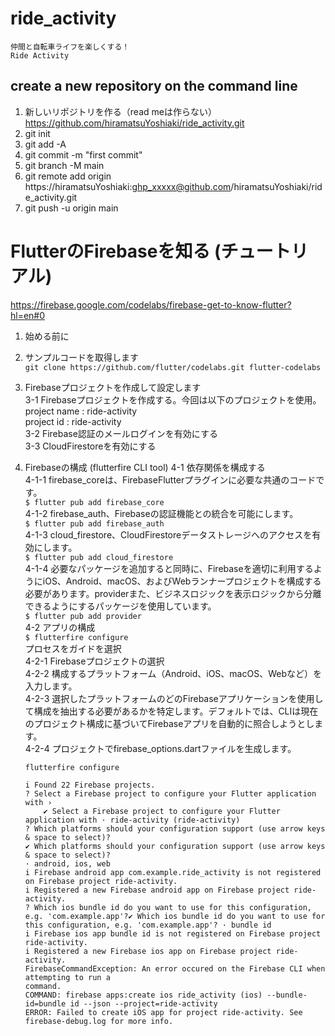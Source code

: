# ride_activity
    仲間と自転車ライフを楽しくする！
    Ride Activity

## create a new repository on the command line
1. 新しいリポジトリを作る（read meは作らない）
    https://github.com/hiramatsuYoshiaki/ride_activity.git
2. git init
3. git add -A
4. git commit -m "first commit"
5. git branch -M main
6. git remote add origin https://hiramatsuYoshiaki:ghp_xxxxx@github.com/hiramatsuYoshiaki/ride_activity.git
7. git push -u origin main

# FlutterのFirebaseを知る (チュートリアル)
https://firebase.google.com/codelabs/firebase-get-to-know-flutter?hl=en#0


1. 始める前に  
2. サンプルコードを取得します  
    `git clone https://github.com/flutter/codelabs.git flutter-codelabs`
3. Firebaseプロジェクトを作成して設定します  
    3-1 Firebaseプロジェクトを作成する。今回は以下のプロジェクトを使用。  
        project name : ride-activity  
        project id : ride-activity  
    3-2 Firebase認証のメールログインを有効にする  
    3-3 CloudFirestoreを有効にする  
4. Firebaseの構成 
    (flutterfire CLI tool)
    4-1 依存関係を構成する  
    4-1-1 firebase_coreは、FirebaseFlutterプラグインに必要な共通のコードです。  
        `$ flutter pub add firebase_core `  
    4-1-2 firebase_auth、Firebaseの認証機能との統合を可能にします。  
        `$ flutter pub add firebase_auth`  
    4-1-3 cloud_firestore、CloudFirestoreデータストレージへのアクセスを有効にします。  
        `$ flutter pub add cloud_firestore`  
    4-1-4 必要なパッケージを追加すると同時に、Firebaseを適切に利用するようにiOS、Android、macOS、およびWebランナープロジェクトを構成する必要があります。providerまた、ビジネスロジックを表示ロジックから分離できるようにするパッケージを使用しています。  
        `$ flutter pub add provider`  
    4-2 アプリの構成  
        `$ flutterfire configure`  
        プロセスをガイドを選択  
        4-2-1 Firebaseプロジェクトの選択  
        4-2-2 構成するプラットフォーム（Android、iOS、macOS、Webなど）を入力します。  
        4-2-3 選択したプラットフォームのどのFirebaseアプリケーションを使用して構成を抽出する必要があるかを特定します。デフォルトでは、CLIは現在のプロジェクト構成に基づいてFirebaseアプリを自動的に照合しようとします。  
        4-2-4 プロジェクトでfirebase_options.dartファイルを生成します。  
    
    ```
    flutterfire configure

    i Found 22 Firebase projects.
    ? Select a Firebase project to configure your Flutter application with ›
        ✔ Select a Firebase project to configure your Flutter application with · ride-activity (ride-activity)
    ? Which platforms should your configuration support (use arrow keys & space to select)? 
    ✔ Which platforms should your configuration support (use arrow keys & space to select)? 
    · android, ios, web
    i Firebase android app com.example.ride_activity is not registered on Firebase project ride-activity.
    i Registered a new Firebase android app on Firebase project ride-activity.
    ? Which ios bundle id do you want to use for this configuration, e.g. 'com.example.app'?✔ Which ios bundle id do you want to use for this configuration, e.g. 'com.example.app'? · bundle id
    i Firebase ios app bundle id is not registered on Firebase project ride-activity.       
    i Registered a new Firebase ios app on Firebase project ride-activity.
    FirebaseCommandException: An error occured on the Firebase CLI when attempting to run a 
    command.
    COMMAND: firebase apps:create ios ride_activity (ios) --bundle-id=bundle id --json --project=ride-activity
    ERROR: Failed to create iOS app for project ride-activity. See firebase-debug.log for more info.


    ```
